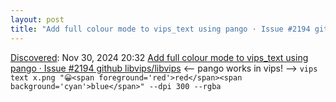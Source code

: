 ```yaml
---
layout: post
title: "Add full colour mode to vips_text using pango · Issue #2194 github libvips/libvips"
---
```

[Discovered](http://rolandtanglao.com/2020/07/29/p1-blogthis-checkvist-list-links-to-blog/): Nov 30, 2024 20:32  [Add full colour mode to vips_text using pango · Issue #2194 github libvips/libvips](https://github.com/libvips/libvips/issues/2194)  <-- pango works in vips! --> `vips text x.png "😀<span foreground='red'>red</span><span background='cyan'>blue</span>" --dpi 300 --rgba`
